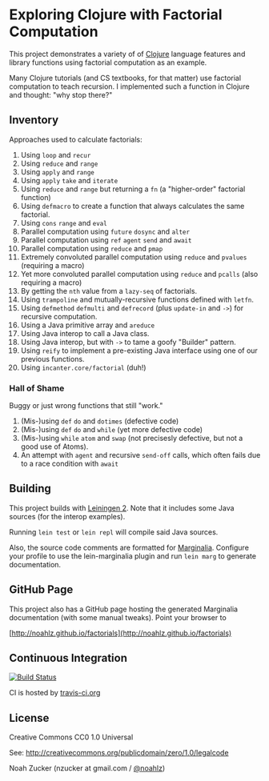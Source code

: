 # Exploring Clojure with Factorial Computation

This project demonstrates a variety of of [Clojure](http://clojure.org) language features
and library functions using factorial computation as an example.

Many Clojure tutorials (and CS textbooks, for that matter) use
factorial computation to teach recursion.  I implemented such a
function in Clojure and thought: "why stop there?"

## Inventory

Approaches used to calculate factorials:

1. Using `loop` and `recur`
1. Using `reduce` and `range`
1. Using `apply` and `range`
1. Using `apply` `take` and `iterate`
1. Using `reduce` and `range` but returning a `fn` (a "higher-order" factorial function)
1. Using `defmacro` to create a function that always calculates the same factorial.
1. Using `cons` `range` and `eval`
1. Parallel computation using `future` `dosync` and `alter`
1. Parallel computation using `ref` `agent` `send` and `await`
1. Parallel computation using `reduce` and `pmap`
1. Extremely convoluted parallel computation using `reduce` and `pvalues` (requiring a macro)
1. Yet more convoluted parallel computation using `reduce` and `pcalls` (also requiring a macro)
1. By getting the `nth` value from a `lazy-seq` of factorials.
1. Using `trampoline` and mutually-recursive functions defined with `letfn`.
1. Using `defmethod` `defmulti` and `defrecord` (plus `update-in` and `->`) for recursive computation.
1. Using a Java primitive array and `areduce`
1. Using Java interop to call a Java class.
1. Using Java interop, but with `->` to tame a goofy "Builder" pattern.
1. Using `reify` to implement a pre-existing Java interface using one of our previous functions.
1. Using `incanter.core/factorial` (duh!)

### Hall of Shame

Buggy or just wrong functions that still "work."

1. (Mis-)using `def` `do` and `dotimes` (defective code)
1. (Mis-)using `def` `do` and `while` (yet more defective code)
1. (Mis-)using `while` `atom` and `swap` (not precisesly defective, but not a good use of Atoms).
1. An attempt with `agent` and recursive `send-off` calls, which often fails due to a race condition with `await`

## Building

This project builds with [Leiningen 2](https://github.com/technomancy/leiningen). Note that it includes some Java sources (for the interop examples).

Running `lein test` or `lein repl` will compile said Java sources.

Also, the source code comments are formatted for [Marginalia](http://fogus.me/fun/marginalia/). Configure your
profile to use the lein-marginalia plugin and run `lein marg` to generate documentation.

## GitHub Page

This project also has a GitHub page hosting the generated Marginalia documentation (with some
manual tweaks). Point your browser to

[http://noahlz.github.io/factorials](http://noahlz.github.io/factorials)

## Continuous Integration

[![Build Status](https://travis-ci.org/noahlz/factorials.png?branch=master)](http://travis-ci.org/noahlz/factorials)

CI is hosted by [travis-ci.org](http://travis-ci.org)

## License

Creative Commons CC0 1.0 Universal 

See: http://creativecommons.org/publicdomain/zero/1.0/legalcode

Noah Zucker (nzucker at gmail.com / [@noahlz](http://twitter.com/noahlz))

